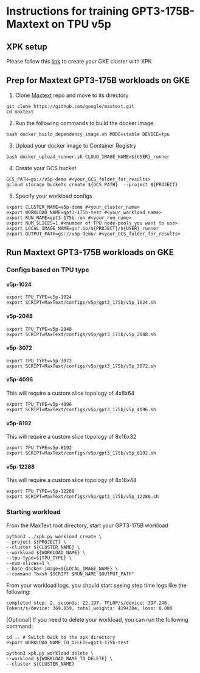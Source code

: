 # Instructions for training GPT3-175B-Maxtext on TPU v5p

## XPK setup
Please follow this [link](https://github.com/gclouduniverse/reproducibility/tree/main/Training/TPU-v5p/XPK_README.md) to create your GKE cluster with XPK

## Prep for Maxtext GPT3-175B workloads on GKE
1. Clone [Maxtext](https://github.com/google/maxtext) repo and move to its directory
```
git clone https://github.com/google/maxtext.git
cd maxtext
```

2. Run the following commands to build the docker image
```
bash docker_build_dependency_image.sh MODE=stable DEVICE=tpu
```

3. Upload your docker image to Container Registry
```
bash docker_upload_runner.sh CLOUD_IMAGE_NAME=${USER}_runner
```

4. Create your GCS bucket
```
GCS_PATH=gs://v5p-demo #<your_GCS_folder_for_results>
gcloud storage buckets create ${GCS_PATH}  --project ${PROJECT}
```

5. Specify your workload configs
```
export CLUSTER_NAME=v5p-demo #<your_cluster_name>
export WORKLOAD_NAME=gpt3-175b-test #<your_workload_name>
export RUN_NAME=gpt3-175b-run #<your_run_name>
export NUM_SLICES=1 #<number of TPU node-pools you want to use>
export LOCAL_IMAGE_NAME=gcr.io/${PROJECT}/${USER}_runner
export OUTPUT_PATH=gs://v5p-demo/ #<your_GCS_folder_for_results>
```

## Run Maxtext GPT3-175B workloads on GKE

### Configs based on TPU type

#### v5p-1024

```
export TPU_TYPE=v5p-1024
export SCRIPT=MaxText/configs/v5p/gpt3_175b/v5p_1024.sh
```

#### v5p-2048

```
export TPU_TYPE=v5p-2048
export SCRIPT=MaxText/configs/v5p/gpt3_175b/v5p_2048.sh
```

#### v5p-3072

```
export TPU_TYPE=v5p-3072
export SCRIPT=MaxText/configs/v5p/gpt3_175b/v5p_3072.sh
```

#### v5p-4096

This will require a custom slice topology of 4x8x64
```
export TPU_TYPE=v5p-4096
export SCRIPT=MaxText/configs/v5p/gpt3_175b/v5p_4096.sh
```

#### v5p-8192

This will require a custom slice topology of 8x16x32
```
export TPU_TYPE=v5p-8192
export SCRIPT=MaxText/configs/v5p/gpt3_175b/v5p_8192.sh
```

#### v5p-12288

This will require a custom slice topology of 8x16x48
```
export TPU_TYPE=v5p-12288
export SCRIPT=MaxText/configs/v5p/gpt3_175b/v5p_12288.sh
```

### Starting workload

From the MaxText root directory, start your GPT3-175B workload

```
python3 ../xpk.py workload create \
--project ${PROJECT} \
--cluster ${CLUSTER_NAME} \
--workload ${WORKLOAD_NAME} \
--tpu-type=${TPU_TYPE} \
--num-slices=1 \
--base-docker-image=${LOCAL_IMAGE_NAME} \
--command "bash $SCRIPT $RUN_NAME $OUTPUT_PATH"
```

From your workload logs, you should start seeing step time logs like the following:
```
completed step: 2, seconds: 22.197, TFLOP/s/device: 397.246, Tokens/s/device: 369.059, total_weights: 4194304, loss: 0.000
```

[Optional] If you need to delete your workload, you can run the following command:
```
cd .. # Switch back to the xpk directory
export WORKLOAD_NAME_TO_DELETE=gpt3-175b-test

python3 xpk.py workload delete \
--workload ${WORKLOAD_NAME_TO_DELETE} \
--cluster ${CLUSTER_NAME}
```